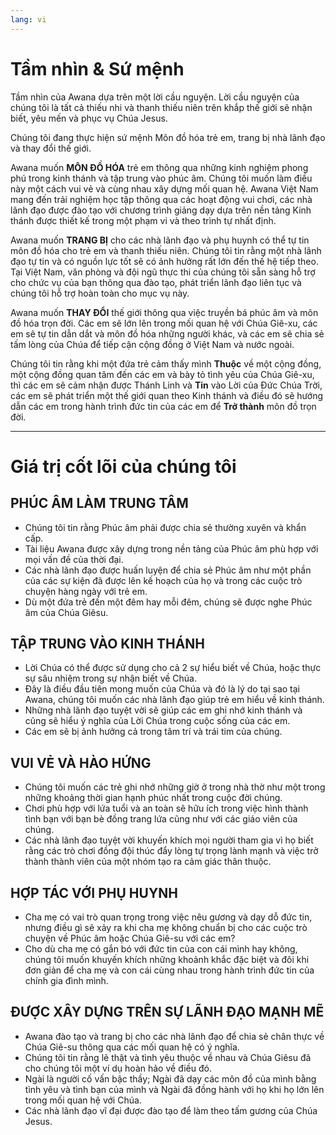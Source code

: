```yaml
---
lang: vi
---
```


# Tầm nhìn & Sứ mệnh

Tầm nhìn của Awana dựa trên một lời cầu nguyện. Lời cầu nguyện của chúng tôi là tất cả thiếu nhi và thanh thiếu niên trên khắp thế giới sẽ nhận biết, yêu mến và phục vụ Chúa Jesus.

Chúng tôi đang thực hiện sứ mệnh Môn đồ hóa trẻ em, trang bị nhà lãnh đạo và thay đổi thế giới.

Awana muốn **MÔN ĐỒ HÓA** trẻ em thông qua những kinh nghiệm phong phú trong kinh thánh và tập trung vào phúc âm. Chúng tôi muốn làm điều này một cách vui vẻ và cùng nhau xây dựng mối quan hệ. Awana Việt Nam mang đến trải nghiệm học tập thông qua các hoạt động vui chơi, các nhà lãnh đạo được đào tạo với chương trình giảng dạy dựa trên nền tảng Kinh thánh được thiết kế trong một phạm vi và theo trình tự nhất định.

Awana muốn **TRANG BỊ** cho các nhà lãnh đạo và phụ huynh có thể tự tin môn đồ hóa cho trẻ em và thanh thiếu niên. Chúng tôi tin rằng một nhà lãnh đạo tự tin và có nguồn lực tốt sẽ có ảnh hưởng rất lớn đến thế hệ tiếp theo. Tại Việt Nam, văn phòng và đội ngũ thực thi của chúng tôi sẵn sàng hỗ trợ cho chức vụ của bạn thông qua đào tạo, phát triển lãnh đạo liên tục và chúng tôi hỗ trợ hoàn toàn cho mục vụ này.

Awana muốn **THAY ĐỔI** thế giới thông qua việc truyền bá phúc âm và môn đồ hóa trọn đời. Các em sẽ lớn lên trong mối quan hệ với Chúa Giê-xu, các em sẽ tự tin dẫn dắt và môn đồ hóa những người khác, và các em sẽ chia sẻ tấm lòng của Chúa để tiếp cận cộng đồng ở Việt Nam và nước ngoài.

Chúng tôi tin rằng khi một đứa trẻ cảm thấy mình **Thuộc** về một cộng đồng, một cộng đồng quan tâm đến các em và bày tỏ tình yêu của Chúa Giê-xu, thì các em sẽ cảm nhận được Thánh Linh và **Tin** vào Lời của Đức Chúa Trời, các em sẽ phát triển một thế giới quan theo Kinh thánh và điều đó sẽ hướng dẫn các em trong hành trình đức tin của các em để **Trở thành** môn đồ trọn đời.

---

# Giá trị cốt lõi của chúng tôi

## PHÚC ÂM LÀM TRUNG TÂM

- Chúng tôi tin rằng Phúc âm phải được chia sẻ thường xuyên và khẩn cấp.
- Tài liệu Awana được xây dựng trong nền tảng của Phúc âm phù hợp với mọi vấn đề của thời đại.
- Các nhà lãnh đạo được huấn luyện để chia sẻ Phúc âm như một phần của các sự kiện đã được lên kế hoạch của họ và trong các cuộc trò chuyện hàng ngày với trẻ em.
- Dù một đứa trẻ đến một đêm hay mỗi đêm, chúng sẽ được nghe Phúc âm của Chúa Giêsu.

## TẬP TRUNG VÀO KINH THÁNH

- Lời Chúa có thể được sử dụng cho cả 2 sự hiểu biết về Chúa, hoặc  thực sự sâu nhiệm trong sự nhận biết về Chúa.
- Đây là điều đầu tiên mong muốn của Chúa và đó là lý do tại sao tại Awana, chúng tôi muốn các nhà lãnh đạo giúp trẻ em hiểu về kinh thánh.
- Những nhà lãnh đạo tuyệt vời sẽ giúp các em ghi nhớ kinh thánh và cũng sẽ hiểu ý nghĩa của Lời Chúa trong cuộc sống của các em.
- Các em sẽ bị ảnh hưởng cả trong tâm trí và trái tim của chúng.

## VUI VẺ VÀ HÀO HỨNG

- Chúng tôi muốn các trẻ ghi nhớ những giờ ở trong nhà thờ như một trong những khoảng thời gian hạnh phúc nhất trong cuộc đời chúng.
- Chơi phù hợp với lứa tuổi và an toàn sẽ hữu ích trong việc hình thành tình bạn với bạn bè đồng trang lứa cũng như với các giáo viên của chúng.
- Các nhà lãnh đạo tuyệt vời khuyến khích mọi người tham gia vì họ biết rằng các trò chơi đồng đội thúc đẩy lòng tự trọng lành mạnh và việc trở thành thành viên của một nhóm tạo ra cảm giác thân thuộc.

## HỢP TÁC VỚI PHỤ HUYNH

- Cha mẹ có vai trò quan trọng trong việc nêu gương và dạy dỗ đức tin, nhưng điều gì sẽ xảy ra khi cha mẹ không chuẩn bị cho các cuộc trò chuyện về Phúc âm hoặc Chúa Giê-su với các em?
- Cho dù cha mẹ có gắn bó với đức tin của con cái mình hay không, chúng tôi muốn khuyến khích những khoảnh khắc đặc biệt và đôi khi đơn giản để cha mẹ và con cái cùng nhau trong hành trình đức tin của chính gia đình mình.

## ĐƯỢC XÂY DỰNG TRÊN SỰ LÃNH ĐẠO MẠNH MẼ

- Awana đào tạo và trang bị cho các nhà lãnh đạo để chia sẻ chân thực về Chúa Giê-su thông qua các mối quan hệ có ý nghĩa.
- Chúng tôi tin rằng lẽ thật và tình yêu thuộc về nhau và Chúa Giêsu đã cho chúng tôi một ví dụ hoàn hảo về điều đó.
- Ngài là người cố vấn bậc thầy; Ngài đã dạy các môn đồ của mình bằng tình yêu và tình bạn của mình và Ngài đã đồng hành với họ khi họ lớn lên trong mối quan hệ với Chúa.
- Các nhà lãnh đạo vĩ đại được đào tạo để làm theo tấm gương của Chúa Jesus.

